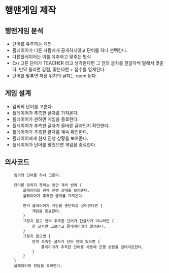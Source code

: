 # 행맨게임 제작

## 행맨게임 분석

- 단어를 유추하는 게임
- 플레이어가 다른 사람에게 공개하지않고 단어를 하나 선택한다.
- 다른플레이어는 이를 유추하고 맞추는 방식
- Ex) 고른 단어가 TEACHER 라고 생각한다면 그 안의 글자를 한글자씩 말해서 맞춘다. 만약 틀리면 감점, 맞는다면 + 점수를 얻게된다.
- 단어를 맞추면 해당 위치의 글자는 open 된다.

## 게임 설계

- 임의의 단어를 고른다.
- 플레이어가 추측한 글자를 가져온다.
- 플레이어가 원하면 게임을 종료한다.
- 플레이어가 추측한 글자가 올바른 글자인지 확인한다.
- 플레이어가 추측한 글자를 계속 확인한다.
- 플레이어에게 현재 진행 상황을 보여준다.
- 플레이어가 단어를 맞췄으면 게임을 종료한다.

## 의사코드

```
    임의의 단어를 하나 고른다.

    단어를 맞히지 못하는 동안 계속 반복 {
        플레이어의 현재 진행 상태를 보여준다.
        플레이어가 추측한 글자를 가져온다.

        만약 플레이어가 게임을 중단하고 싶어한다면 {
            게임을 종료한다.
        }
        그렇지 않고 만약 추측한 단어가 한글자가 아니라면 {
            한 글자만 고르라고 플레이어에게 알려준다.
        }
        그렇지 않으면 {
            만약 추측한 글자가 단어 안에 있으면 {
                플레이어가 추측한 단어를 사용해 진행 상황을 업데이트한다.
            }
        }
    }
    플레이어의 정답을 축하한다.
```
